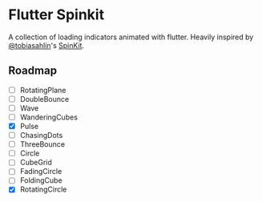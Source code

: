 # Flutter Spinkit

A collection of loading indicators animated with flutter. Heavily inspired by [@tobiasahlin](https://github.com/tobiasahlin)'s [SpinKit](https://github.com/tobiasahlin/SpinKit).

## Roadmap

- [ ] RotatingPlane
- [ ] DoubleBounce
- [ ] Wave
- [ ] WanderingCubes
- [x] Pulse
- [ ] ChasingDots
- [ ] ThreeBounce
- [ ] Circle
- [ ] CubeGrid
- [ ] FadingCircle
- [ ] FoldingCube
- [x] RotatingCircle
